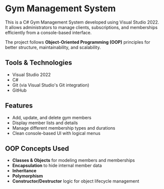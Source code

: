 # Gym Management System

This is a C# Gym Management System developed using Visual Studio 2022. It allows administrators to manage clients, subscriptions, and memberships efficiently from a console-based interface.

The project follows **Object-Oriented Programming (OOP)** principles for better structure, maintainability, and scalability.

## Tools & Technologies
- Visual Studio 2022
- C#
- Git (via Visual Studio's Git integration)
- GitHub

## Features
- Add, update, and delete gym members
- Display member lists and details
- Manage different membership types and durations
- Clean console-based UI with logical menus

## OOP Concepts Used
- **Classes & Objects** for modeling members and memberships
- **Encapsulation** to hide internal member data
- **Inheritance** 
- **Polymorphism** 
- **Constructor/Destructor** logic for object lifecycle management

